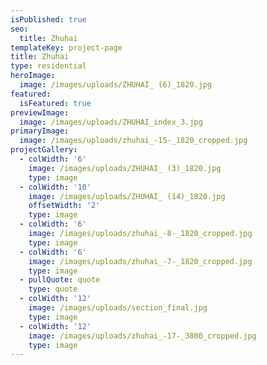 ```yaml
---
isPublished: true
seo:
  title: Zhuhai
templateKey: project-page
title: Zhuhai
type: residential
heroImage:
  image: /images/uploads/ZHUHAI_ (6)_1820.jpg
featured:
  isFeatured: true
previewImage:
  image: /images/uploads/ZHUHAI_index_3.jpg
primaryImage:
  image: /images/uploads/zhuhai_-15-_1820_cropped.jpg
projectGallery:
  - colWidth: '6'
    image: /images/uploads/ZHUHAI_ (3)_1820.jpg
    type: image
  - colWidth: '10'
    image: /images/uploads/ZHUHAI_ (14)_1820.jpg
    offsetWidth: '2'
    type: image
  - colWidth: '6'
    image: /images/uploads/zhuhai_-8-_1820_cropped.jpg
    type: image
  - colWidth: '6'
    image: /images/uploads/zhuhai_-7-_1820_cropped.jpg
    type: image
  - pullQuote: quote
    type: quote
  - colWidth: '12'
    image: /images/uploads/section_final.jpg
    type: image
  - colWidth: '12'
    image: /images/uploads/zhuhai_-17-_3800_cropped.jpg
    type: image
---
```



